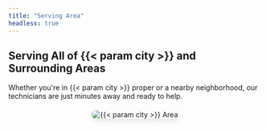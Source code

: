 ```yaml
---
title: "Serving Area"
headless: true
---
```

## Serving All of {{< param city >}} and Surrounding Areas

Whether you're in {{< param city >}} proper or a nearby neighborhood, our technicians are just minutes away and ready to help.

<div style="text-align: center; margin-top: 20px;">
  <img src="/images/places/{{< param city >}}/1.webp" alt="{{< param city >}} Area" style="max-width: 100%; height: auto; border-radius: 8px; box-shadow: 0 4px 8px rgba(0,0,0,0.1);">
</div>